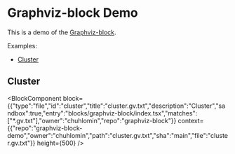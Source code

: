 # Graphviz-block Demo

This is a demo of the [Graphviz-block](https://github.com/chuhlomin/graphviz-block).

Examples:

* [Cluster](#cluster)

## Cluster

<BlockComponent
block={{"type":"file","id":"cluster","title":"cluster.gv.txt","description":"Cluster","sandbox":true,"entry":"blocks/graphviz-block/index.tsx","matches":["*.gv.txt"],"owner":"chuhlomin","repo":"graphviz-block"}}
context={{"repo":"graphviz-block-demo","owner":"chuhlomin","path":"cluster.gv.txt","sha":"main","file":"cluster.gv.txt"}}
height={500} />
